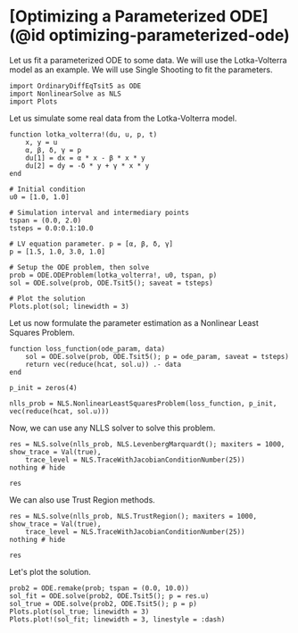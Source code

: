 # [Optimizing a Parameterized ODE](@id optimizing-parameterized-ode)

Let us fit a parameterized ODE to some data. We will use the Lotka-Volterra model as an
example. We will use Single Shooting to fit the parameters.

```@example parameterized_ode
import OrdinaryDiffEqTsit5 as ODE
import NonlinearSolve as NLS
import Plots
```

Let us simulate some real data from the Lotka-Volterra model.

```@example parameterized_ode
function lotka_volterra!(du, u, p, t)
    x, y = u
    α, β, δ, γ = p
    du[1] = dx = α * x - β * x * y
    du[2] = dy = -δ * y + γ * x * y
end

# Initial condition
u0 = [1.0, 1.0]

# Simulation interval and intermediary points
tspan = (0.0, 2.0)
tsteps = 0.0:0.1:10.0

# LV equation parameter. p = [α, β, δ, γ]
p = [1.5, 1.0, 3.0, 1.0]

# Setup the ODE problem, then solve
prob = ODE.ODEProblem(lotka_volterra!, u0, tspan, p)
sol = ODE.solve(prob, ODE.Tsit5(); saveat = tsteps)

# Plot the solution
Plots.plot(sol; linewidth = 3)
```

Let us now formulate the parameter estimation as a Nonlinear Least Squares Problem.

```@example parameterized_ode
function loss_function(ode_param, data)
    sol = ODE.solve(prob, ODE.Tsit5(); p = ode_param, saveat = tsteps)
    return vec(reduce(hcat, sol.u)) .- data
end

p_init = zeros(4)

nlls_prob = NLS.NonlinearLeastSquaresProblem(loss_function, p_init, vec(reduce(hcat, sol.u)))
```

Now, we can use any NLLS solver to solve this problem.

```@example parameterized_ode
res = NLS.solve(nlls_prob, NLS.LevenbergMarquardt(); maxiters = 1000, show_trace = Val(true),
    trace_level = NLS.TraceWithJacobianConditionNumber(25))
nothing # hide
```

```@example parameterized_ode
res
```

We can also use Trust Region methods.

```@example parameterized_ode
res = NLS.solve(nlls_prob, NLS.TrustRegion(); maxiters = 1000, show_trace = Val(true),
    trace_level = NLS.TraceWithJacobianConditionNumber(25))
nothing # hide
```

```@example parameterized_ode
res
```

Let's plot the solution.

```@example parameterized_ode
prob2 = ODE.remake(prob; tspan = (0.0, 10.0))
sol_fit = ODE.solve(prob2, ODE.Tsit5(); p = res.u)
sol_true = ODE.solve(prob2, ODE.Tsit5(); p = p)
Plots.plot(sol_true; linewidth = 3)
Plots.plot!(sol_fit; linewidth = 3, linestyle = :dash)
```
